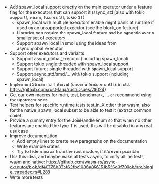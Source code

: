 - Add spawn_local support directly on the main executor under a feature flag for the executors that can support it (async_std [also with tokio support], wasm, futures ST, tokio ST)
    - spawn_local with multiple executors enable might panic at runtime if used on an unsupported executor (see the block_on feature)
    - Libraries can require the spawn_local feature and be agnostic over a smaller set of executors
    - Support spawn_local in smol using the ideas from async_global_executor
- Support other executors and variants
    - Support async_global_executor (including spawn_local)
    - Support tokio single threaded with spawn_local support
    - Support futures single threaded with spawn_local support
    - Support async_std/smol/... with tokio support (including spawn_local)
- Implement Stream for Interval (under a feature until is in std: https://github.com/rust-lang/rust/issues/79024)
- Get our own macros for main, test, benchmark, ... or recommend using the upstream ones
- Test helpers for specific runtime tests test_in_X other than wasm, also for the native_spawn_local subset to be able to test it (extract common code)
- Provide a dummy entry for the JoinHandle enum so that when no other features are enabled the type T is used, this will be disabled in any real use case
- Improve documentation
    - Add empty lines to create new paragraphs on the documentation
    - Write example crates
    - Try to hide macros from the root module, if it's even possible
- Use this idea, and maybe make all tests async, to unify all the tests, wasm and native: https://github.com/wasm-rs/async-executor/blob/df48775b37bf62fbc1036a856151b526a3f700ab/src/single_threaded.rs#L288 
- Write more tests
